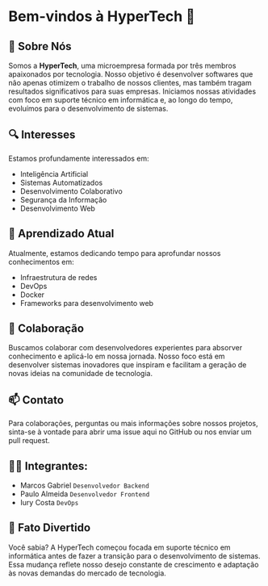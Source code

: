 # Bem-vindos à HyperTech 👋

## 🚀 Sobre Nós
Somos a **HyperTech**, uma microempresa formada por três membros apaixonados por tecnologia. Nosso objetivo é desenvolver softwares que não apenas otimizem o trabalho de nossos clientes, mas também tragam resultados significativos para suas empresas. Iniciamos nossas atividades com foco em suporte técnico em informática e, ao longo do tempo, evoluímos para o desenvolvimento de sistemas.

## 🔍 Interesses
Estamos profundamente interessados em:
- Inteligência Artificial
- Sistemas Automatizados
- Desenvolvimento Colaborativo
- Segurança da Informação
- Desenvolvimento Web

## 🌱 Aprendizado Atual
Atualmente, estamos dedicando tempo para aprofundar nossos conhecimentos em:
- Infraestrutura de redes
- DevOps
- Docker
- Frameworks para desenvolvimento web

## 🤝 Colaboração
Buscamos colaborar com desenvolvedores experientes para absorver conhecimento e aplicá-lo em nossa jornada. Nosso foco está em desenvolver sistemas inovadores que inspiram e facilitam a geração de novas ideias na comunidade de tecnologia.

## 📫 Contato
Para colaborações, perguntas ou mais informações sobre nossos projetos, sinta-se à vontade para abrir uma issue aqui no GitHub ou nos enviar um pull request.

## 🙋‍♂️ Integrantes:
- Marcos Gabriel `Desenvolvedor Backend`
- Paulo Almeida `Desenvolvedor Frontend`
- Iury Costa `DevOps`

## 📢 Fato Divertido
Você sabia? A HyperTech começou focada em suporte técnico em informática antes de fazer a transição para o desenvolvimento de sistemas. Essa mudança reflete nosso desejo constante de crescimento e adaptação às novas demandas do mercado de tecnologia.
